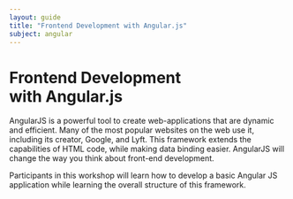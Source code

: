 ```yaml
---
layout: guide
title: "Frontend Development with Angular.js"
subject: angular
---
```


# Frontend Development <br>with Angular.js


AngularJS is a powerful tool to create web-applications that are dynamic and efficient. Many of the most popular websites on the web use it, including its creator, Google, and Lyft.  This framework extends the capabilities of HTML code, while making data binding easier. AngularJS will change the way you think about front-end development. 

Participants in this workshop will learn how to develop a basic Angular JS application while learning the overall structure of this framework. 

<!--
### How to Attend

If you haven't already, __[be sure to register]({{ site.registration_link }})__!
You certainly don't have to register to attend, but we like knowing how many
people to expect and what people will be interested in learning. We can't wait,
and we hope to see you there!

Bring a computer with a web browser and text editor installed. We recommend
[Chrome](https://www.google.com/chrome/browser/) and [Sublime
Text](http://www.sublimetext.com/).
-->
